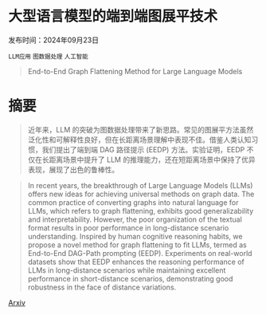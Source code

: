 # 大型语言模型的端到端图展平技术

发布时间：2024年09月23日

`LLM应用` `图数据处理` `人工智能`

> End-to-End Graph Flattening Method for Large Language Models

# 摘要

> 近年来，LLM 的突破为图数据处理带来了新思路。常见的图展平方法虽然泛化性和可解释性良好，但在长距离场景理解中表现不佳。借鉴人类认知习惯，我们提出了端到端 DAG 路径提示 (EEDP) 方法。实验证明，EEDP 不仅在长距离场景中提升了 LLM 的推理能力，还在短距离场景中保持了优异表现，展现了出色的鲁棒性。

> In recent years, the breakthrough of Large Language Models (LLMs) offers new ideas for achieving universal methods on graph data. The common practice of converting graphs into natural language for LLMs, which refers to graph flattening, exhibits good generalizability and interpretability. However, the poor organization of the textual format results in poor performance in long-distance scenario understanding. Inspired by human cognitive reasoning habits, we propose a novel method for graph flattening to fit LLMs, termed as End-to-End DAG-Path prompting (EEDP). Experiments on real-world datasets show that EEDP enhances the reasoning performance of LLMs in long-distance scenarios while maintaining excellent performance in short-distance scenarios, demonstrating good robustness in the face of distance variations.

[Arxiv](https://arxiv.org/abs/2409.14880)